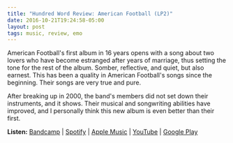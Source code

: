 ```yaml
---
title: "Hundred Word Review: American Football (LP2)"
date: 2016-10-21T19:24:58-05:00
layout: post
tags: music, review, emo
---
```


American Football's first album in 16 years opens with a song about two lovers who have become estranged after years of marriage, thus setting the tone for the rest of the album. Somber, reflective, and quiet, but also earnest. This has been a quality in American Football's songs since the beginning. Their songs are very true and pure.

After breaking up in 2000, the band's members did not set down their instruments, and it shows. Their musical and songwriting abilities have improved, and I personally think this new album is even better than their first.

**Listen:** [Bandcamp][1] | [Spotify][2] | [Apple Music][3] | [YouTube][4] | [Google Play][5]

[1]:	https://americanfootball.bandcamp.com/album/american-football-lp2
[2]:	https://open.spotify.com/album/3ZNPecXBFDaZd7LwVd9yER
[3]:	https://itun.es/us/4GCheb
[4]:	https://youtu.be/ByCXf8r0Nyw?list=PLFi4K2Ca_j6Hf8eZhkRCd4PsfzavSctTr
[5]:	https://play.google.com/music/m/Bfcqy7jngcp4yfv62rzo5p6or3a?t=American_Football_LP2_-_American_Football